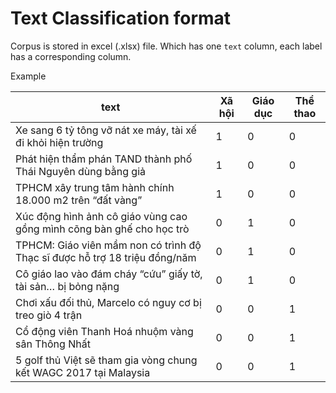 # Text Classification format

Corpus is stored in excel (.xlsx) file. Which has one `text` column, each label has a corresponding column.

Example

| text                                                                       | Xã hội | Giáo dục | Thể thao |
|----------------------------------------------------------------------------|--------|----------|----------|
| Xe sang 6 tỷ tông vỡ nát xe máy, tài xế đi khỏi hiện trường                | 1      | 0        | 0        |
| Phát hiện thẩm phán TAND thành phố Thái Nguyên dùng bằng giả               | 1      | 0        | 0        |
| TPHCM xây trung tâm hành chính 18.000 m2 trên “đất vàng”                   | 1      | 0        | 0        |
| Xúc động hình ảnh cô giáo vùng cao gồng mình cõng bàn ghế cho học trò      | 0      | 1        | 0        |
| TPHCM: Giáo viên mầm non có trình độ Thạc sĩ được hỗ trợ 18 triệu đồng/năm | 0      | 1        | 0        |
| Cô giáo lao vào đám cháy “cứu” giấy tờ, tài sản… bị bỏng nặng              | 0      | 1        | 0        |
| Chơi xấu đối thủ, Marcelo có nguy cơ bị treo giò 4 trận                    | 0      | 0        | 1        |
| Cổ động viên Thanh Hoá nhuộm vàng sân Thông Nhất                           | 0      | 0        | 1        |
| 5 golf thủ Việt sẽ tham gia vòng chung kết WAGC 2017 tại Malaysia          | 0      | 0        | 1        |